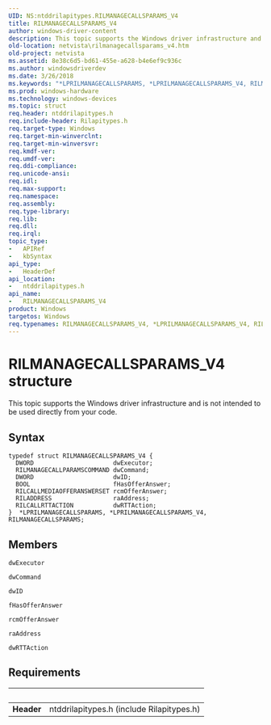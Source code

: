 ```yaml
---
UID: NS:ntddrilapitypes.RILMANAGECALLSPARAMS_V4
title: RILMANAGECALLSPARAMS_V4
author: windows-driver-content
description: This topic supports the Windows driver infrastructure and is not intended to be used directly from your code.
old-location: netvista\rilmanagecallsparams_v4.htm
old-project: netvista
ms.assetid: 8e38c6d5-bd61-455e-a628-b4e6ef9c936c
ms.author: windowsdriverdev
ms.date: 3/26/2018
ms.keywords: "*LPRILMANAGECALLSPARAMS, *LPRILMANAGECALLSPARAMS_V4, RILMANAGECALLSPARAMS, RILMANAGECALLSPARAMS_V4, RILMANAGECALLSPARAMS_V4 structure [Network Drivers Starting with Windows Vista], netvista.rilmanagecallsparams_v4, ntddrilapitypes/RILMANAGECALLSPARAMS_V4"
ms.prod: windows-hardware
ms.technology: windows-devices
ms.topic: struct
req.header: ntddrilapitypes.h
req.include-header: Rilapitypes.h
req.target-type: Windows
req.target-min-winverclnt: 
req.target-min-winversvr: 
req.kmdf-ver: 
req.umdf-ver: 
req.ddi-compliance: 
req.unicode-ansi: 
req.idl: 
req.max-support: 
req.namespace: 
req.assembly: 
req.type-library: 
req.lib: 
req.dll: 
req.irql: 
topic_type:
-	APIRef
-	kbSyntax
api_type:
-	HeaderDef
api_location:
-	ntddrilapitypes.h
api_name:
-	RILMANAGECALLSPARAMS_V4
product: Windows
targetos: Windows
req.typenames: RILMANAGECALLSPARAMS_V4, *LPRILMANAGECALLSPARAMS_V4, RILMANAGECALLSPARAMS, *LPRILMANAGECALLSPARAMS
---
```


# RILMANAGECALLSPARAMS_V4 structure
This topic supports the Windows driver infrastructure and is not intended to be used directly from your code.

## Syntax
```
typedef struct RILMANAGECALLSPARAMS_V4 {
  DWORD                      dwExecutor;
  RILMANAGECALLPARAMSCOMMAND dwCommand;
  DWORD                      dwID;
  BOOL                       fHasOfferAnswer;
  RILCALLMEDIAOFFERANSWERSET rcmOfferAnswer;
  RILADDRESS                 raAddress;
  RILCALLRTTACTION           dwRTTAction;
}  *LPRILMANAGECALLSPARAMS, *LPRILMANAGECALLSPARAMS_V4, RILMANAGECALLSPARAMS;
```

## Members


`dwExecutor`



`dwCommand`



`dwID`



`fHasOfferAnswer`



`rcmOfferAnswer`



`raAddress`



`dwRTTAction`




## Requirements
| &nbsp; | &nbsp; |
| ---- |:---- |
| **Header** | ntddrilapitypes.h (include Rilapitypes.h) |